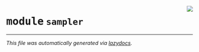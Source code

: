 <!-- markdownlint-disable -->

<a href="..\..\stable_baselines_model_based_rl\sampler\__init__.py"><img align="right" style="float:right;" src="https://img.shields.io/badge/-source-cccccc?style=flat-square"></a>

# <kbd>module</kbd> `sampler`








---

_This file was automatically generated via [lazydocs](https://github.com/ml-tooling/lazydocs)._
